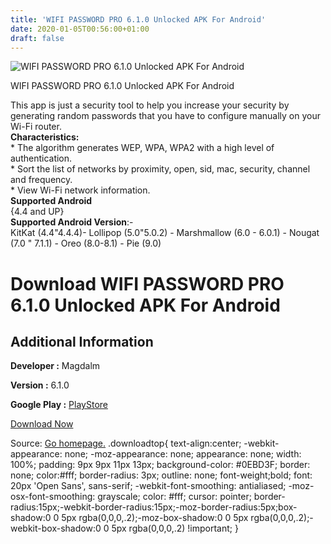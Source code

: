 ```yaml
---
title: 'WIFI PASSWORD PRO 6.1.0 Unlocked APK For Android'
date: 2020-01-05T00:56:00+01:00
draft: false
---
```


![WIFI PASSWORD PRO 6.1.0 Unlocked APK For Android](https://i0.wp.com/apkhome.net/wp-content/uploads/2020/01/WIFI-PASSWORD-PRO-6.1.0-Unlocked.png "WIFI PASSWORD PRO 6.1.0 Unlocked APK For Android")

  

WIFI PASSWORD PRO 6.1.0 Unlocked APK For Android

This app is just a security tool to help you increase your security by generating random passwords that you have to configure manually on your Wi-Fi router.  
**Characteristics:**  
\* The algorithm generates WEP, WPA, WPA2 with a high level of authentication.  
\* Sort the list of networks by proximity, open, sid, mac, security, channel and frequency.  
\* View Wi-Fi network information.  
**Supported Android**  
{4.4 and UP}  
**Supported Android Version**:-  
KitKat (4.4"4.4.4)- Lollipop (5.0"5.0.2) - Marshmallow (6.0 - 6.0.1) - Nougat (7.0 " 7.1.1) - Oreo (8.0-8.1) - Pie (9.0)

Download WIFI PASSWORD PRO 6.1.0 Unlocked APK For Android
=========================================================

Additional Information
----------------------

**Developer :** Magdalm

**Version :** 6.1.0

**Google Play :** [PlayStore](https://play.google.com/store/apps/details?id=com.magdalm.wifipasswordpro)

  

[Download Now](https://store4app.co/post/wifi-password-pro-6-1-0-unlocked-apk-for-android_1578161716)

  
Source: [Go homepage.](https://store4app.co/post/wifi-password-pro-6-1-0-unlocked-apk-for-android_1578161716) .downloadtop{ text-align:center; -webkit-appearance: none; -moz-appearance: none; appearance: none; width: 100%; padding: 9px 9px 11px 13px; background-color: #0EBD3F; border: none; color:#fff; border-radius: 3px; outline: none; font-weight;bold; font: 20px 'Open Sans', sans-serif; -webkit-font-smoothing: antialiased; -moz-osx-font-smoothing: grayscale; color: #fff; cursor: pointer; border-radius:15px;-webkit-border-radius:15px;-moz-border-radius:5px;box-shadow:0 0 5px rgba(0,0,0,.2);-moz-box-shadow:0 0 5px rgba(0,0,0,.2);-webkit-box-shadow:0 0 5px rgba(0,0,0,.2) !important; }